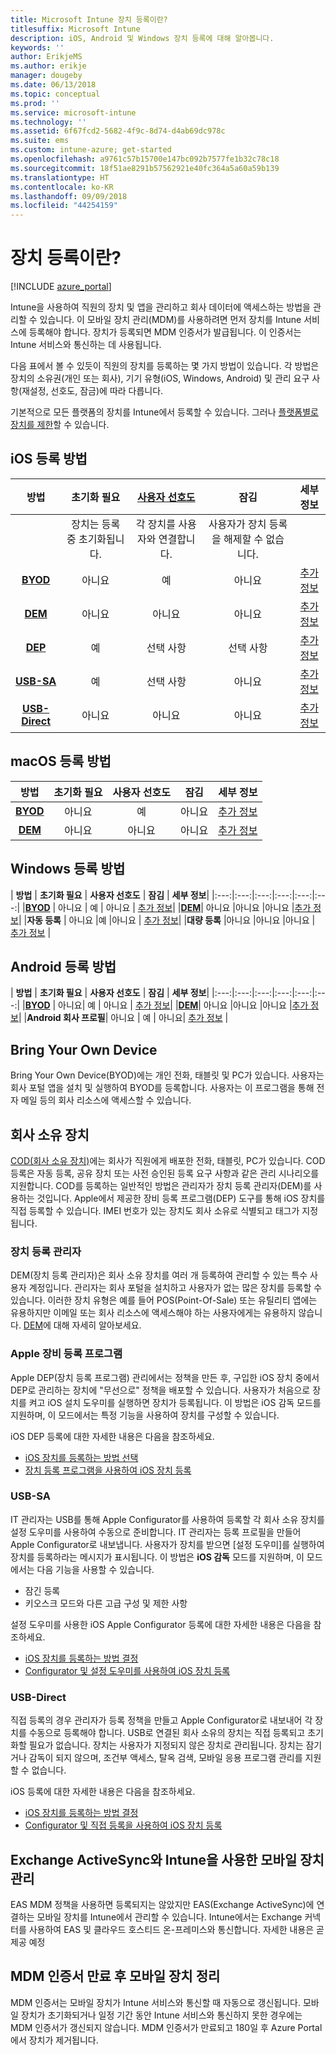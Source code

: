 ```yaml
---
title: Microsoft Intune 장치 등록이란?
titlesuffix: Microsoft Intune
description: iOS, Android 및 Windows 장치 등록에 대해 알아봅니다.
keywords: ''
author: ErikjeMS
ms.author: erikje
manager: dougeby
ms.date: 06/13/2018
ms.topic: conceptual
ms.prod: ''
ms.service: microsoft-intune
ms.technology: ''
ms.assetid: 6f67fcd2-5682-4f9c-8d74-d4ab69dc978c
ms.suite: ems
ms.custom: intune-azure; get-started
ms.openlocfilehash: a9761c57b15700e147bc092b7577fe1b32c78c18
ms.sourcegitcommit: 18f51ae8291b57562921e40fc364a5a60a59b139
ms.translationtype: HT
ms.contentlocale: ko-KR
ms.lasthandoff: 09/09/2018
ms.locfileid: "44254159"
---
```

# <a name="what-is-device-enrollment"></a>장치 등록이란?
[!INCLUDE [azure_portal](./includes/azure_portal.md)]

Intune을 사용하여 직원의 장치 및 앱을 관리하고 회사 데이터에 액세스하는 방법을 관리할 수 있습니다. 이 모바일 장치 관리(MDM)를 사용하려면 먼저 장치를 Intune 서비스에 등록해야 합니다. 장치가 등록되면 MDM 인증서가 발급됩니다. 이 인증서는 Intune 서비스와 통신하는 데 사용됩니다.

다음 표에서 볼 수 있듯이 직원의 장치를 등록하는 몇 가지 방법이 있습니다. 각 방법은 장치의 소유권(개인 또는 회사), 기기 유형(iOS, Windows, Android) 및 관리 요구 사항(재설정, 선호도, 잠금)에 따라 다릅니다.

기본적으로 모든 플랫폼의 장치를 Intune에서 등록할 수 있습니다. 그러나 [플랫폼별로 장치를 제한](enrollment-restrictions-set.md#set-device-type-restrictions)할 수 있습니다.

## <a name="ios-enrollment-methods"></a>iOS 등록 방법

| **방법** |  **초기화 필요** |    [**사용자 선호도**](device-enrollment-program-enroll-ios.md#create-an-apple-enrollment-profile) |   **잠김** | **세부 정보** |
|:---:|:---:|:---:|:---:|:---:|
| | 장치는 등록 중 초기화됩니다. |  각 장치를 사용자와 연결합니다.| 사용자가 장치 등록을 해제할 수 없습니다.  | |
|**[BYOD](#bring-your-own-device)** | 아니요|   예 |   아니요 | [추가 정보](./apple-mdm-push-certificate-get.md)|
|**[DEM](#device-enrollment-manager)**| 아니요 |아니요 |아니요  | [추가 정보](./device-enrollment-program-enroll-ios.md)|
|**[DEP](#apple-device-enrollment-program)**|   예 |   선택 사항 |  선택 사항|[추가 정보](./device-enrollment-program-enroll-ios.md)|
|**[USB-SA](#usb-sa)**| 예 |   선택 사항 |  아니요| [추가 정보](./apple-configurator-setup-assistant-enroll-ios.md)|
|**[USB-Direct](#usb-direct)**| 아니요 |    아니요  | 아니요|[추가 정보](./apple-configurator-direct-enroll-ios.md)|

## <a name="macos-enrollment-methods"></a>macOS 등록 방법

| **방법** |  **초기화 필요** |  **사용자 선호도** | **잠김** | **세부 정보**|
|:---:|:---:|:---:|:---:|:---:|
|**[BYOD](#bring-your-own-device)** | 아니요| 예 | 아니요 | [추가 정보](./macos-enroll.md)|
|**[DEM](#device-enrollment-manager)**| 아니요 |아니요 |아니요  | [추가 정보](./device-enrollment-manager-enroll.md)|


## <a name="windows-enrollment-methods"></a>Windows 등록 방법

| **방법** |  **초기화 필요** |    **사용자 선호도**   |   **잠김** | **세부 정보**|
|:---:|:---:|:---:|:---:|:---:|:---:|
|**[BYOD](#bring-your-own-device)** | 아니요 |  예 |   아니요 | [추가 정보](windows-enroll.md)|
|**[DEM](#device-enrollment-manager)**| 아니요 |아니요 |아니요  |[추가 정보](device-enrollment-manager-enroll.md)|
|**자동 등록** | 아니요 |예 |아니요 | [추가 정보](./windows-enroll.md#enable-windows-10-automatic-enrollment)|
|**대량 등록** |아니요 |아니요 |아니요 | [추가 정보](./windows-bulk-enroll.md) |

## <a name="android-enrollment-methods"></a>Android 등록 방법

| **방법** |  **초기화 필요** |    **사용자 선호도**   |   **잠김** | **세부 정보**|
|:---:|:---:|:---:|:---:|:---:|:---:|
|**[BYOD](#bring-your-own-device)** | 아니요|   예 |   아니요 | [추가 정보](./android-enroll.md)|
|**[DEM](#device-enrollment-manager)**| 아니요 |아니요 |아니요  |[추가 정보](./device-enrollment-manager-enroll.md)|
|**Android 회사 프로필**| 아니요 | 예 | 아니요| [추가 정보](./android-work-profile-enroll.md) |


## <a name="bring-your-own-device"></a>Bring Your Own Device
Bring Your Own Device(BYOD)에는 개인 전화, 태블릿 및 PC가 있습니다. 사용자는 회사 포털 앱을 설치 및 실행하여 BYOD를 등록합니다. 사용자는 이 프로그램을 통해 전자 메일 등의 회사 리소스에 액세스할 수 있습니다.

## <a name="corporate-owned-device"></a>회사 소유 장치
[COD(회사 소유 장치)](corporate-identifiers-add.md)에는 회사가 직원에게 배포한 전화, 태블릿, PC가 있습니다. COD 등록은 자동 등록, 공유 장치 또는 사전 승인된 등록 요구 사항과 같은 관리 시나리오를 지원합니다. COD를 등록하는 일반적인 방법은 관리자가 장치 등록 관리자(DEM)를 사용하는 것입니다. Apple에서 제공한 장비 등록 프로그램(DEP) 도구를 통해 iOS 장치를 직접 등록할 수 있습니다. IMEI 번호가 있는 장치도 회사 소유로 식별되고 태그가 지정됩니다.

### <a name="device-enrollment-manager"></a>장치 등록 관리자
DEM(장치 등록 관리자)은 회사 소유 장치를 여러 개 등록하여 관리할 수 있는 특수 사용자 계정입니다. 관리자는 회사 포털을 설치하고 사용자가 없는 많은 장치를 등록할 수 있습니다. 이러한 장치 유형은 예를 들어 POS(Point-Of-Sale) 또는 유틸리티 앱에는 유용하지만 이메일 또는 회사 리소스에 액세스해야 하는 사용자에게는 유용하지 않습니다. [DEM](./device-enrollment-manager-enroll.md)에 대해 자세히 알아보세요. 

### <a name="apple-device-enrollment-program"></a>Apple 장비 등록 프로그램
Apple DEP(장치 등록 프로그램) 관리에서는 정책을 만든 후, 구입한 iOS 장치 중에서 DEP로 관리하는 장치에 "무선으로" 정책을 배포할 수 있습니다. 사용자가 처음으로 장치를 켜고 iOS 설치 도우미를 실행하면 장치가 등록됩니다. 이 방법은 iOS 감독 모드를 지원하며, 이 모드에서는 특정 기능을 사용하여 장치를 구성할 수 있습니다.

iOS DEP 등록에 대한 자세한 내용은 다음을 참조하세요.

- [iOS 장치를 등록하는 방법 선택](ios-enroll.md)
- [장치 등록 프로그램을 사용하여 iOS 장치 등록](https://docs.microsoft.com/intune/device-restrictions-ios#device-enrollment-program)

### <a name="usb-sa"></a>USB-SA
IT 관리자는 USB를 통해 Apple Configurator를 사용하여 등록할 각 회사 소유 장치를 설정 도우미를 사용하여 수동으로 준비합니다. IT 관리자는 등록 프로필을 만들어 Apple Configurator로 내보냅니다. 사용자가 장치를 받으면 [설정 도우미]를 실행하여 장치를 등록하라는 메시지가 표시됩니다. 이 방법은 **iOS 감독** 모드를 지원하며, 이 모드에서는 다음 기능을 사용할 수 있습니다.
  - 잠긴 등록
  - 키오스크 모드와 다른 고급 구성 및 제한 사항

설정 도우미를 사용한 iOS Apple Configurator 등록에 대한 자세한 내용은 다음을 참조하세요.

- [iOS 장치를 등록하는 방법 결정](enrollment-method-choose-ios.md)
- [Configurator 및 설정 도우미를 사용하여 iOS 장치 등록](apple-configurator-setup-assistant-enroll-ios.md)

### <a name="usb-direct"></a>USB-Direct
직접 등록의 경우 관리자가 등록 정책을 만들고 Apple Configurator로 내보내어 각 장치를 수동으로 등록해야 합니다. USB로 연결된 회사 소유의 장치는 직접 등록되고 초기화할 필요가 없습니다. 장치는 사용자가 지정되지 않은 장치로 관리됩니다. 장치는 잠기거나 감독이 되지 않으며, 조건부 액세스, 탈옥 검색, 모바일 응용 프로그램 관리를 지원할 수 없습니다.

iOS 등록에 대한 자세한 내용은 다음을 참조하세요.

- [iOS 장치를 등록하는 방법 결정](enrollment-method-choose-ios.md)
- [Configurator 및 직접 등록을 사용하여 iOS 장치 등록](apple-configurator-direct-enroll-ios.md)

## <a name="mobile-device-management-with-exchange-activesync-and-intune"></a>Exchange ActiveSync와 Intune을 사용한 모바일 장치 관리
EAS MDM 정책을 사용하면 등록되지는 않았지만 EAS(Exchange ActiveSync)에 연결하는 모바일 장치를 Intune에서 관리할 수 있습니다. Intune에서는 Exchange 커넥터를 사용하여 EAS 및 클라우드 호스티드 온-프레미스와 통신합니다. 자세한 내용은 곧 제공 예정

## <a name="mobile-device-cleanup-after-mdm-certificate-expiration"></a>MDM 인증서 만료 후 모바일 장치 정리

MDM 인증서는 모바일 장치가 Intune 서비스와 통신할 때 자동으로 갱신됩니다. 모바일 장치가 초기화되거나 일정 기간 동안 Intune 서비스와 통신하지 못한 경우에는 MDM 인증서가 갱신되지 않습니다. MDM 인증서가 만료되고 180일 후 Azure Portal에서 장치가 제거됩니다.
